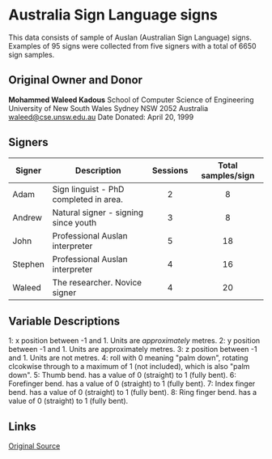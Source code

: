 # Australia Sign Language signs

This data consists of sample of Auslan (Australian Sign Language) signs. Examples of 95 signs were collected from five signers with a total of 6650 sign samples.

## Original Owner and Donor

**Mohammed Waleed Kadous**
School of Computer Science of Engineering
University of New South Wales
Sydney NSW 2052 Australia
waleed@cse.unsw.edu.au
Date Donated: April 20, 1999

## Signers

| Signer    | Description                               | Sessions | Total samples/sign |
| --------- | ----------------------------------------- | :------: | :----------------: |
| Adam      | Sign linguist - PhD completed in area.    |    2     |        8           |
| Andrew    | Natural signer - signing since youth      |    3     |        8           |
| John      | Professional Auslan interpreter           |    5     |       18           |
| Stephen   | Professional Auslan interpreter           |    4     |       16           |
| Waleed    | The researcher. Novice signer             |    4     |       20           |

## Variable Descriptions

1: x position between -1 and 1. Units are *approximately* metres.
2: y position between -1 and 1. Units are approximately metres.
3: z position between -1 and 1. Units are not metres.
4: roll with 0 meaning "palm down", rotating clcokwise through to a maximum of 1 (not included), which is also "palm down".
5: Thumb bend. has a value of 0 (straight) to 1 (fully bent).
6: Forefinger bend. has a value of 0 (straight) to 1 (fully bent).
7: Index finger bend. has a value of 0 (straight) to 1 (fully bent).
8: Ring finger bend. has a value of 0 (straight) to 1 (fully bent).

## Links

[Original Source](https://archive.ics.uci.edu/ml/machine-learning-databases/auslan-mld/auslan.data.html)

